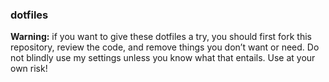### dotfiles

**Warning:** if you want to give these dotfiles a try, you should first fork this repository, review the code, and remove things you don’t want or need. Do not blindly use my settings unless you know what that entails. Use at your own risk!
